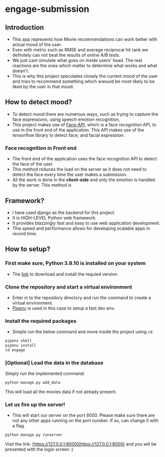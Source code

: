 # engage-submission


## Introduction
- This app represents how Movie recommendations can work better with actual mood of the user.
- Even with metric such as RMSE and average reciprocal hit rank we definitely can not beat the results of online A/B tests. 
- We just cant simulate what goes on inside users' head. The real reactions are the ones which matter to determine what works and what doesn't.
- This is why this project speculates closely the current mood of the user and tries to recommend something which wwould be most likely to be liked by the user in that mood.


## How to detect mood?
- To detect mood there are numerous ways, such as trying to capture the face expressions, using speech emotion recognition,
- This project makes use of [Face-API](https://justadudewhohacks.github.io/face-api.js/docs/index.html), which is a face recognition API, to use in the front end of the application. This API makes use of the tensorflow library to detect face, and facial expression.

### Face recognition in Front end
- The front end of the application uses the face recognition API to detect the face of the user.
- This method reduces the load on the server as it does not need to detect the face every time the user makes a submission.
- All the work is done in the **client-side** and only the emotion is handled by the server. This method is 


## Framework?
- I have used django as the backend for this project.
- It is HIGH-LEVEL Python web framework.
- It provides blazzingly fast and easy to use web application development.
- This speed and performance allows for developing scalable apps in record time.


## How to setup?

### First make sure, Python 3.8.10 is installed on your system

- The [link](https://www.python.org/downloads/release/python-3810/) to download and install the requied version.

### Clone the repository and start a virtual environment
- Enter in to the repository directory and run the command to create a virtual environment.
- [Pipenv](https://pipenv.pypa.io/en/latest/) is used in this case to setup a fast dev env.

### Install the required packages
- Simple run the below command and move inside the project using `cd`:
```c
pipenv shell
pipenv install
cd engage
```

### [Optional] Load the data in the database
Simply run the implemented command:
```
python manage.py add_data
```
This will load all the movies data if not already present.

### Let us fire up the server!
- This will start our server on the port 8000. Please make sure there are not any other apps running on the port number. If so, can change it with a flag.
```
python manage.py runserver
```

Visit the link: [https://127.0.0.1:8000](https://127.0.0.1:8000) and you will be presented with the login screen :)

